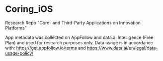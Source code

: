 # Coring_iOS
Research Repo "Core- and Third-Party Applications on Innovation Platforms" 


App metadata was collected on AppFollow and data.ai Intelligence (Free Plan) and used for research purposes only.
Data usage is in accordance with: https://get.appfollow.io/terms and https://www.data.ai/en/legal/data-usage-policy/
